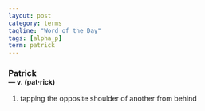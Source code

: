 ```yaml
---
layout: post
category: terms
tagline: "Word of the Day"
tags: [alpha_p]
term: patrick
---
```


<h3>Patrick<br/> <small>&mdash; v. (pat<span>&middot;</span>rick)</small></h3>
<p><ol><li>tapping the opposite shoulder of another from behind</li>
</ol></p>
